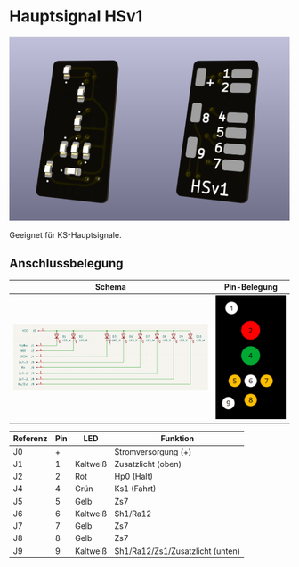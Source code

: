 # Hauptsignal HSv1

![PCB preview](preview.png)

Geeignet für KS-Hauptsignale.

## Anschlussbelegung

| Schema                | Pin-Belegung                    |
| --------------------- | ------------------------------- |
| ![Schema](schema.png) | ![Pin-Belegung](schema_vis.png) |

| Referenz | Pin | LED      | Funktion                         |
| -------- | --- | -------- | -------------------------------- |
| J0       | +   |          | Stromversorgung (+)              |
| J1       | 1   | Kaltweiß | Zusatzlicht (oben)               |
| J2       | 2   | Rot      | Hp0 (Halt)                       |
| J4       | 4   | Grün     | Ks1 (Fahrt)                      |
| J5       | 5   | Gelb     | Zs7                              |
| J6       | 6   | Kaltweiß | Sh1/Ra12                         |
| J7       | 7   | Gelb     | Zs7                              |
| J8       | 8   | Gelb     | Zs7                              |
| J9       | 9   | Kaltweiß | Sh1/Ra12/Zs1/Zusatzlicht (unten) |
